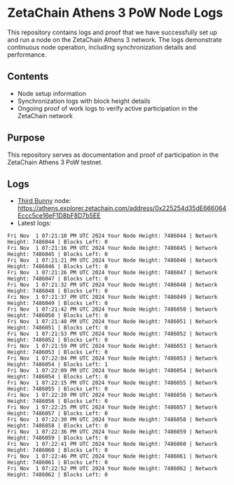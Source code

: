 # ZetaChain Athens 3 PoW Node Logs
This repository contains logs and proof that we have successfully set up and run a node on the ZetaChain Athens 3 network. The logs demonstrate continuous node operation, including synchronization details and performance.

## Contents
- Node setup information
- Synchronization logs with block height details
- Ongoing proof of work logs to verify active participation in the ZetaChain network

## Purpose
This repository serves as documentation and proof of participation in the ZetaChain Athens 3 PoW testnet.

## Logs

- [Third Bunny](https://thirdbunny.xyz/) node: https://athens.explorer.zetachain.com/address/0x225254d35dE666064Eccc5ce16eF1D8bF8D7b5EE
- Latest logs:
```
Fri Nov  1 07:21:10 PM UTC 2024 Your Node Height: 7486044 | Network Height: 7486044 | Blocks Left: 0
Fri Nov  1 07:21:16 PM UTC 2024 Your Node Height: 7486045 | Network Height: 7486045 | Blocks Left: 0
Fri Nov  1 07:21:21 PM UTC 2024 Your Node Height: 7486046 | Network Height: 7486046 | Blocks Left: 0
Fri Nov  1 07:21:26 PM UTC 2024 Your Node Height: 7486047 | Network Height: 7486047 | Blocks Left: 0
Fri Nov  1 07:21:32 PM UTC 2024 Your Node Height: 7486048 | Network Height: 7486048 | Blocks Left: 0
Fri Nov  1 07:21:37 PM UTC 2024 Your Node Height: 7486049 | Network Height: 7486049 | Blocks Left: 0
Fri Nov  1 07:21:42 PM UTC 2024 Your Node Height: 7486050 | Network Height: 7486050 | Blocks Left: 0
Fri Nov  1 07:21:48 PM UTC 2024 Your Node Height: 7486051 | Network Height: 7486051 | Blocks Left: 0
Fri Nov  1 07:21:53 PM UTC 2024 Your Node Height: 7486052 | Network Height: 7486052 | Blocks Left: 0
Fri Nov  1 07:21:59 PM UTC 2024 Your Node Height: 7486053 | Network Height: 7486053 | Blocks Left: 0
Fri Nov  1 07:22:04 PM UTC 2024 Your Node Height: 7486053 | Network Height: 7486054 | Blocks Left: 1
Fri Nov  1 07:22:09 PM UTC 2024 Your Node Height: 7486054 | Network Height: 7486054 | Blocks Left: 0
Fri Nov  1 07:22:15 PM UTC 2024 Your Node Height: 7486055 | Network Height: 7486055 | Blocks Left: 0
Fri Nov  1 07:22:20 PM UTC 2024 Your Node Height: 7486056 | Network Height: 7486056 | Blocks Left: 0
Fri Nov  1 07:22:25 PM UTC 2024 Your Node Height: 7486057 | Network Height: 7486057 | Blocks Left: 0
Fri Nov  1 07:22:30 PM UTC 2024 Your Node Height: 7486058 | Network Height: 7486058 | Blocks Left: 0
Fri Nov  1 07:22:36 PM UTC 2024 Your Node Height: 7486059 | Network Height: 7486059 | Blocks Left: 0
Fri Nov  1 07:22:41 PM UTC 2024 Your Node Height: 7486060 | Network Height: 7486060 | Blocks Left: 0
Fri Nov  1 07:22:46 PM UTC 2024 Your Node Height: 7486061 | Network Height: 7486061 | Blocks Left: 0
Fri Nov  1 07:22:52 PM UTC 2024 Your Node Height: 7486062 | Network Height: 7486062 | Blocks Left: 0
```
